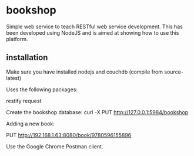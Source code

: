 bookshop
========

Simple web service to teach RESTful web service development.
 This has been developed using NodeJS and is aimed at showing how to use this platform.
 
installation
------------
Make sure you have installed nodejs and couchdb (compile from source-latest)

Uses the following packages:

restify
request

Create the bookshop database:
curl -X PUT http://127.0.0.1:5984/bookshop

Adding a new book:

PUT http://192.168.1.63:8080/book/9780596155896

Use the Google Chrome Postman client.